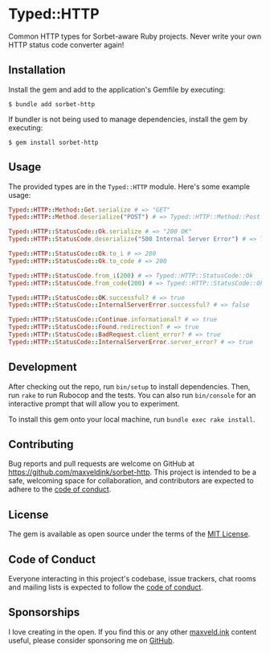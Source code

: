 # Typed::HTTP

Common HTTP types for Sorbet-aware Ruby projects. Never write your own HTTP status code converter again!

## Installation

Install the gem and add to the application's Gemfile by executing:

    $ bundle add sorbet-http

If bundler is not being used to manage dependencies, install the gem by executing:

    $ gem install sorbet-http

## Usage

The provided types are in the `Typed::HTTP` module. Here's some example usage:

```ruby
Typed::HTTP::Method::Get.serialize # => "GET"
Typed::HTTP::Method.deserialize("POST") # => Typed::HTTP::Method::Post

Typed::HTTP::StatusCode::Ok.serialize # => "200 OK"
Typed::HTTP::StatusCode.deserialize("500 Internal Server Error") # => Typed::HTTP::StatusCode::InternalServerError

Typed::HTTP::StatusCode::Ok.to_i # => 200
Typed::HTTP::StatusCode::Ok.to_code # => 200

Typed::HTTP::StatusCode.from_i(200) # => Typed::HTTP::StatusCode::Ok
Typed::HTTP::StatusCode.from_code(200) # => Typed::HTTP::StatusCode::Ok

Typed::HTTP::StatusCode::OK.successful? # => true
Typed::HTTP::StatusCode::InternalServerError.successful? # => false

Typed::HTTP::StatusCode::Continue.informational? # => true
Typed::HTTP::StatusCode::Found.redirection? # => true
Typed::HTTP::StatusCode::BadRequest.client_error? # => true
Typed::HTTP::StatusCode::InternalServerError.server_error? # => true
```

## Development

After checking out the repo, run `bin/setup` to install dependencies. Then, run `rake` to run Rubocop and the tests. You can also run `bin/console` for an interactive prompt that will allow you to experiment.

To install this gem onto your local machine, run `bundle exec rake install`.

## Contributing

Bug reports and pull requests are welcome on GitHub at https://github.com/maxveldink/sorbet-http. This project is intended to be a safe, welcoming space for collaboration, and contributors are expected to adhere to the [code of conduct](https://github.com/maxveldink/sorbet-http/blob/master/CODE_OF_CONDUCT.md).

## License

The gem is available as open source under the terms of the [MIT License](https://opensource.org/licenses/MIT).

## Code of Conduct

Everyone interacting in this project's codebase, issue trackers, chat rooms and mailing lists is expected to follow the [code of conduct](https://github.com/maxveldink/sorbet-http/blob/master/CODE_OF_CONDUCT.md).

## Sponsorships

I love creating in the open. If you find this or any other [maxveld.ink](https://maxveld.ink) content useful, please consider sponsoring me on [GitHub](https://github.com/sponsors/maxveldink).
